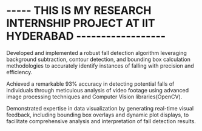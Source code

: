 
# ----- THIS IS MY RESEARCH INTERNSHIP PROJECT AT IIT HYDERABAD ------------------

Developed and implemented a robust fall detection algorithm leveraging background subtraction, contour detection, and bounding box calculation methodologies to accurately identify instances of falling with precision and efficiency.

Achieved a remarkable 93\% accuracy in detecting potential falls of individuals through meticulous analysis of video footage using advanced image processing techniques and Computer Vision libraries(OpenCV).

Demonstrated expertise in data visualization by generating real-time visual feedback, including bounding box overlays and dynamic plot displays, to facilitate comprehensive analysis and interpretation of fall detection results.